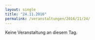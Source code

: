 ```yaml
---
layout: single
title: "24.11.2016"
permalink: /veranstaltungen/2016/11/24/
---
```


Keine Veranstaltung an diesem Tag.
